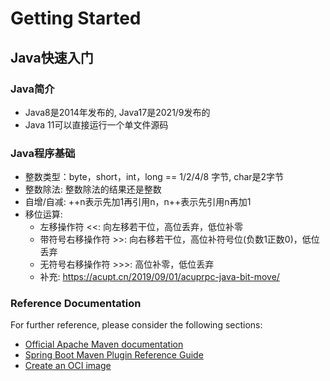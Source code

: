 # Getting Started

## Java快速入门

### Java简介

* Java8是2014年发布的, Java17是2021/9发布的
* Java 11可以直接运行一个单文件源码

### Java程序基础

* 整数类型：byte，short，int，long == 1/2/4/8 字节, char是2字节
* 整数除法: 整数除法的结果还是整数
* 自增/自减: ++n表示先加1再引用n，n++表示先引用n再加1
* 移位运算: 
  * 左移操作符 <<: 向左移若干位，高位丢弃，低位补零
  * 带符号右移操作符 >>: 向右移若干位，高位补符号位(负数1正数0)，低位丢弃
  * 无符号右移操作符 >>>: 高位补零，低位丢弃
  * 补充: https://acupt.cn/2019/09/01/acuprpc-java-bit-move/

### Reference Documentation
For further reference, please consider the following sections:

* [Official Apache Maven documentation](https://maven.apache.org/guides/index.html)
* [Spring Boot Maven Plugin Reference Guide](https://docs.spring.io/spring-boot/docs/3.0.3/maven-plugin/reference/html/)
* [Create an OCI image](https://docs.spring.io/spring-boot/docs/3.0.3/maven-plugin/reference/html/#build-image)

